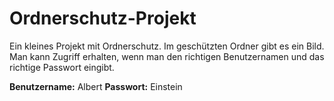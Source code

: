 # Ordnerschutz-Projekt
Ein kleines Projekt mit Ordnerschutz. Im geschützten Ordner gibt es ein Bild. Man kann Zugriff erhalten, wenn man den richtigen Benutzernamen und das richtige Passwort eingibt.

**Benutzername:** Albert
**Passwort:** Einstein
